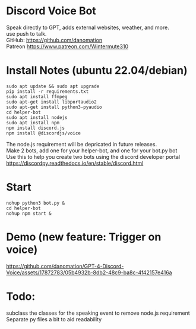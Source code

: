 # Discord Voice Bot
  Speak directly to GPT, adds external websites, weather, and more.  
  use push to talk.  
  GitHub: https://github.com/danomation  
  Patreon https://www.patreon.com/Wintermute310  
  
# Install Notes (ubuntu 22.04/debian)  
    sudo apt update && sudo apt upgrade  
    pip install -r requirements.txt    
    sudo apt install ffmpeg    
    sudo apt-get install libportaudio2  
    sudo apt-get install python3-pyaudio       
    cd helper-bot    
    sudo apt install nodejs    
    sudo apt install npm    
    npm install discord.js    
    npm install @discordjs/voice    
The node.js requirement will be depricated in future releases.  
Make 2 bots, add one for your helper-bot, and one for your bot.py bot  
Use this to help you create two bots using the discord developer portal  
https://discordpy.readthedocs.io/en/stable/discord.html  
        
# Start
    nohup python3 bot.py &    
    cd helper-bot    
    nohup npm start &    

# Demo (new feature: Trigger on voice)


https://github.com/danomation/GPT-4-Discord-Voice/assets/17872783/05b4932b-8db2-48c9-ba8c-4f42157e416a


# Todo:    
subclass the classes for the speaking event to remove node.js requirement  
Separate py files a bit to aid readability
